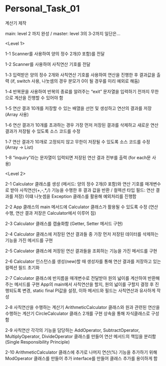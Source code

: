 # Personal_Task_01
계산기 제작

main: level 2 까지 완성  /  master: level 3의 3-2까지 일단은...

<Level 1>

1-1 Scanner를 사용하여 양의 정수 2개(0 포함)를 전달

1-2 Scanner를 사용하여 사칙연산 기호를 전달

1-3 입력받은 양의 정수 2개와 사칙연산 기호를 사용하여 연산을 진행한 후 결과값을 출력 (if, switch 사용, 나눗셈의 경우 분모가 0이 될 경우를 미리 예외로 해둠)

1-4 반복문을 사용하여 반복의 종료를 알려주는 “exit” 문자열을 입력하기 전까지 무한으로 계산을 진행할 수 있어야 함

1-5 연산 결과 10개를 저장할 수 있는 배열을 선언 및 생성하고 연산의 결과를 저장 (Array 사용)

1-6 연산 결과가 10개를 초과하는 경우 가장 먼저 저장된 결과를 삭제하고 새로운 연산 결과가 저장될 수 있도록 소스 코드를 수정

1-7 연산 결과가 10개로 고정되지 않고 무한이 저장될 수 있도록 소스 코드를 수정 (Array -> List)

1-8 “inquiry”라는 문자열이 입력되면 저장된 연산 결과 전부를 출력 (for each문 사용)


<Level 2>

2-1 Calculator 클래스를 생성 (메서드: 양의 정수 2개(0 포함)와 연산 기호를 매개변수로 받아 사칙연산(+,-,*,/) 기능을 수행한 후 결과 값을 반환 / 컬렉션 타입 필드: 연산 결과를 저장)
    이떄 나눗셈을 Exception 클래스를 활용해 예외처리를 진행함
    
2-2 App 클래스의 main 메서드에 Calculator 클래스가 활용될 수 있도록 수정 (연산 수행, 연산 결과 저장은 Calculator에서 이루어 짐)

2-3 Calculator 클래스를 캡슐화함 (Getter, Setter 메서드 구현)

2-4 Calculator 클래스에 저장된 연산 결과들 중  가장 먼저 저장된 데이터를 삭제하는 기능을 가진 메서드를 구현

2-5 Calculator 클래스에 저장된 연산 결과들을 조회하는 기능을 가진 메서드를 구현

2-6 Calculator 인스턴스를 생성(new)할 때 생성자를 통해 연산 결과를 저장하고 있는 컬렉션 필드 초기화

2-7 Calculator 클래스에 반지름을 매개변수로 전달받아 원의 넓이를 계산하여 반환해주는 메서드를 구현
    App의 main에서 사칙연산을 할지, 원의 넓이를 구할지 결정 후 진행되도록 변경, static final PI값을 설정, 이하 메서드와 필드는 사칙연산과 유사하게 작성
    
2-8 사칙연산을 수행하는 계산기 ArithmeticCalculator 클래스와 원과 관련된 연산을 수행하는 계산기 CircleCalculator 클래스 2개를 구현
    상속을 통해 자식클래스로 구성함
    
2-9 사칙연산 각각의 기능을 담당하는 AddOperator, SubtractOperator, MultiplyOperator, DivideOperator 클래스를 만들어 연산 메서드의 책임을 분리함 (Single Responsibility Principle)

2-10 ArithmeticCalculator 클래스에 추가로 나머지 연산(%) 기능을 추가하기 위해 ModOperator 클래스를 만들어 추가
    interface를 만들어 클래스 추가를 용이하게 함
